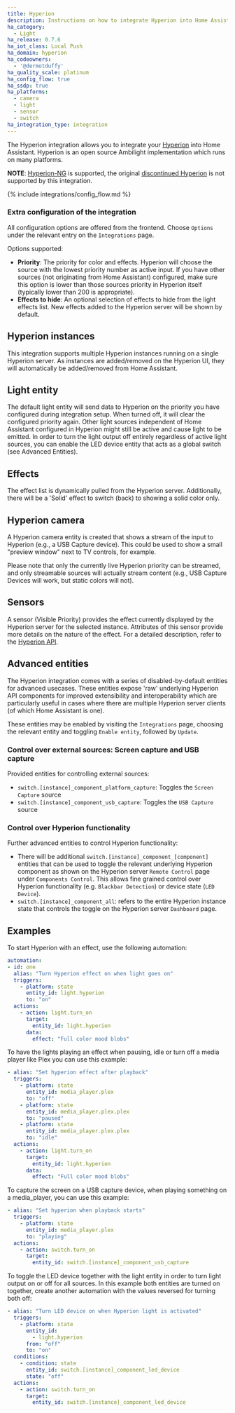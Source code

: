 ```yaml
---
title: Hyperion
description: Instructions on how to integrate Hyperion into Home Assistant.
ha_category:
  - Light
ha_release: 0.7.6
ha_iot_class: Local Push
ha_domain: hyperion
ha_codeowners:
  - '@dermotduffy'
ha_quality_scale: platinum
ha_config_flow: true
ha_ssdp: true
ha_platforms:
  - camera
  - light
  - sensor
  - switch
ha_integration_type: integration
---
```


The Hyperion integration allows you to integrate your
[Hyperion](https://docs.hyperion-project.org/) into Home Assistant. Hyperion is
an open source Ambilight implementation which runs on many platforms.

**NOTE**: [Hyperion-NG](https://github.com/hyperion-project/hyperion.ng) is
supported, the original [discontinued Hyperion](https://github.com/hyperion-project/hyperion) is not supported by
this integration.

{% include integrations/config_flow.md %}

### Extra configuration of the integration

All configuration options are offered from the frontend. Choose `Options` under the
relevant entry on the `Integrations` page.

Options supported:
- **Priority**: The priority for color and effects. Hyperion will choose the source 
  with the lowest priority number as active input. If you have other sources (not 
  originating from Home Assistant) configured, make sure this option is lower than 
  those sources priority in Hyperion itself (typically lower than 200 is appropriate).
- **Effects to hide**: An optional selection of effects to hide from the light effects
  list. New effects added to the Hyperion server will be shown by default.

## Hyperion instances

This integration supports multiple Hyperion instances running on a single Hyperion
server. As instances are added/removed on the Hyperion UI, they will automatically be
added/removed from Home Assistant.

## Light entity

The default light entity will send data to Hyperion on the priority you have configured 
during integration setup. When turned off, it will clear the configured priority again. 
Other light sources independent of Home Assistant configured in Hyperion might still be 
active and cause light to be emitted. In order to turn the light output off entirely 
regardless of active light sources, you can enable the LED device entity that acts as 
a global switch (see Advanced Entities).

## Effects

The effect list is dynamically pulled from the Hyperion server. Additionally, there
will be a 'Solid' effect to switch (back) to showing a solid color only.

## Hyperion camera

A Hyperion camera entity is created that shows a stream of the input to Hyperion (e.g., a
USB Capture device). This could be used to show a small "preview window" next to TV
controls, for example.

Please note that only the currently live Hyperion priority can be streamed, and only
streamable sources will actually stream content (e.g., USB Capture Devices will work, but
static colors will not).

## Sensors

A sensor (Visible Priority) provides the effect currently displayed by the Hyperion server for the selected instance. Attributes of this sensor provide more details on the nature of the effect. For a detailed description, refer to the [Hyperion API](https://docs.hyperion-project.org/en/json/ServerInfo.html#priorities).

## Advanced entities

The Hyperion integration comes with a series of disabled-by-default entities for
advanced usecases. These entities expose 'raw' underlying Hyperion API components for
improved extensibility and interoperability which are particularly useful in cases where
there are multiple Hyperion server clients (of which Home Assistant is one).

These entities may be enabled by visiting the `Integrations` page, choosing the relevant
entity and toggling `Enable entity`, followed by `Update`.

### Control over external sources: Screen capture and USB capture

Provided entities for controlling external sources:

- `switch.[instance]_component_platform_capture`: Toggles the `Screen Capture` source
- `switch.[instance]_component_usb_capture`: Toggles the `USB Capture` source

### Control over Hyperion functionality

Further advanced entities to control Hyperion functionality:

- There will be additional `switch.[instance]_component_[component]` entities that can
  be used to toggle the relevant underlying Hyperion component as shown on the Hyperion
  server `Remote Control` page under `Components Control`. This allows fine grained 
  control over Hyperion functionality (e.g. `Blackbar Detection`) or device
  state (`LED Device`).
- `switch.[instance]_component_all`: refers to the entire Hyperion instance state that
  controls the toggle on the Hyperion server `Dashboard` page.

## Examples

To start Hyperion with an effect, use the following automation:

```yaml
automation:
- id: one
  alias: "Turn Hyperion effect on when light goes on"
  triggers:
    - platform: state
      entity_id: light.hyperion
      to: "on"
  actions:
    - action: light.turn_on
      target:
        entity_id: light.hyperion
      data:
        effect: "Full color mood blobs"
```

To have the lights playing an effect when pausing, idle or turn off a media player like Plex you can use this example:

```yaml
- alias: "Set hyperion effect after playback"
  triggers:
    - platform: state
      entity_id: media_player.plex
      to: "off"
    - platform: state
      entity_id: media_player.plex.plex
      to: "paused"
    - platform: state
      entity_id: media_player.plex.plex
      to: "idle"
  actions:
    - action: light.turn_on
      target:
        entity_id: light.hyperion
      data:
        effect: "Full color mood blobs"
```

To capture the screen on a USB capture device, when playing something on a media_player, you can use this example:

```yaml
- alias: "Set hyperion when playback starts"
  triggers:
    - platform: state
      entity_id: media_player.plex
      to: "playing"
  actions:
    - action: switch.turn_on
      target:
        entity_id: switch.[instance]_component_usb_capture
```

To toggle the LED device together with the light entity in order to turn light output on or off for all sources. In this example both entities are turned on together, create another automation with the values reversed for turning both off:

```yaml
- alias: "Turn LED device on when Hyperion light is activated"
  triggers:
    - platform: state
      entity_id:
        - light.hyperion
      from: "off"
      to: "on"
  conditions:
    - condition: state
      entity_id: switch.[instance]_component_led_device
      state: "off"
  actions:
    - action: switch.turn_on
      target:
        entity_id: switch.[instance]_component_led_device
```
